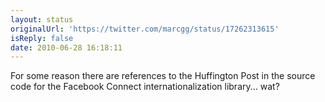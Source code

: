 ```yaml
---
layout: status
originalUrl: 'https://twitter.com/marcgg/status/17262313615'
isReply: false
date: 2010-06-28 16:18:11
---
```


For some reason there are references to the Huffington Post in the source code for the Facebook Connect internationalization library... wat?
